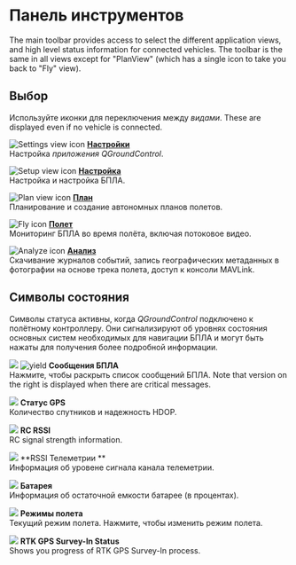 # Панель инструментов

The main toolbar provides access to select the different application views, and high level status information for connected vehicles. The toolbar is the same in all views except for "PlanView" (which has a single icon to take you back to "Fly" view).

## Выбор

Используйте иконки для переключения между *видами*. These are displayed even if no vehicle is connected.

![Settings view icon](../../assets/toolbar/toolbar_view_select_settings.jpg) **[Настройки](../SettingsView/SettingsView.md)** <br />Настройка *приложения QGroundControl*.

![Setup view icon](../../assets/toolbar/toolbar_view_select_setup.jpg) **[Настройка](../SetupView/SetupView.md)** <br />Настройка и настройка БПЛА.

![Plan view icon](../../assets/toolbar/toolbar_view_select_plan.jpg) **[План](../PlanView/PlanView.md)** <br />Планирование и создание автономных планов полетов.

![Fly icon](../../assets/toolbar/toolbar_view_select_fly.jpg) **[Полет](../FlyView/FlyView.md)** <br />Мониторинг БПЛА во время полёта, включая потоковое видео.

![Analyze icon](../../assets/toolbar/toolbar_view_select_analyse.jpg) **[Анализ](../analyze_view/README.md)** <br />Скачивание журналов событий, запись географических метаданных в фотографии на основе трека полета, доступ к консоли MAVLink.

## Символы состояния

Символы статуса активны, когда *QGroundControl* подключено к полётному контроллеру. Они сигнализируют об уровнях состояния основных систем необходимых для навигации БПЛА и могут быть нажаты для получения более подробной информации.

![](../../assets/toolbar/toolbar_status_message.jpg) ![yield](../../assets/toolbar/toolbar_status_critical.jpg) **Сообщения БПЛА** <br />Нажмите, чтобы раскрыть список сообщений БПЛА. Note that version on the right is displayed when there are critical messages.

![](../../assets/toolbar/toolbar_status_gps.jpg) **Статус GPS** <br />Количество спутников и надежность HDOP.

![](../../assets/toolbar/toolbar_status_rc.jpg) **RC RSSI** <br />RC signal strength information.

![](../../assets/toolbar/toolbar_status_telemetry.jpg) **RSSI Телеметрии ** <br />Информация об уровене сигнала канала телеметрии.

![](../../assets/toolbar/toolbar_status_battery.jpg) **Батарея** <br />Информация об остаточной емкости батарее (в процентах).

![](../../assets/toolbar/toolbar_status_flight_mode.jpg) **Режимы полета** <br />Текущий режим полета. Нажмите, чтобы изменить режим полета.

![](../../assets/toolbar/toolbar_status_rtk_gps.jpg) **RTK GPS Survey-In Status** <br />Shows you progress of RTK GPS Survey-In process.